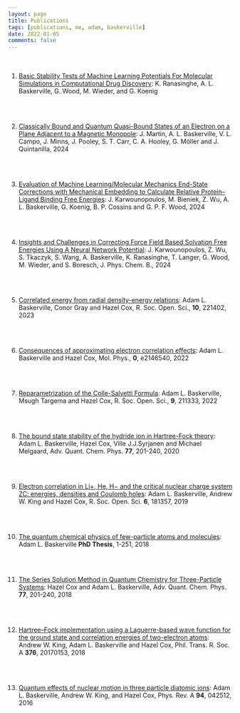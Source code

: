 ```yaml
---
layout: page
title: Publications
tags: [publications, me, adam, baskerville]
date: 2022-01-05
comments: false
---
```


<ol>
<br/><br/>
<li><a href="https://arxiv.org/html/2503.11537v1" target="_blank">Basic Stability Tests of Machine Learning Potentials For Molecular Simulations in Computational Drug Discovery</a>:  K. Ranasinghe, A. L. Baskerville, G. Wood, M. Wieder, and G. Koenig</li>

<br/><br/>
<li><a href="https://arxiv.org/abs/2501.04406v1" target="_blank">Classically Bound and Quantum Quasi-Bound States of an Electron on a Plane Adjacent to a Magnetic Monopole</a>: J. Martin, A. L. Baskerville, V. L. Campo, J. Minns, J. Pooley, S. T. Carr, C. A. Hooley, G. Möller and J. Quintanilla, 2024</li>

<br/><br/>
<li><a href="https://pubs.acs.org/doi/full/10.1021/acs.jctc.4c01427" target="_blank">Evaluation of Machine Learning/Molecular Mechanics End-State Corrections with Mechanical Embedding to Calculate Relative Protein–Ligand Binding Free Energies</a>: J. Karwounopoulos, M. Bieniek, Z. Wu, A. L. Baskerville, G. Koenig, B. P. Cossins and G. P. F. Wood, 2024</li>

<br/><br/>
<li><a href="https://pubs.acs.org/doi/10.1021/acs.jpcb.4c01417" target="_blank">Insights and Challenges in Correcting Force Field Based Solvation Free Energies Using A Neural Network Potential</a>: J. Karwounopoulos, Z. Wu, S. Tkaczyk, S. Wang, A. Baskerville, K. Ranasinghe, T. Langer, G. Wood, M. Wieder, and S. Boresch, J. Phys. Chem. B., 2024</li>

<br/><br/>
<li><a href="https://royalsocietypublishing.org/doi/10.1098/rsos.221402" target="_blank">Correlated energy from radial density-energy relations</a>: Adam L. Baskerville, Conor Gray and Hazel Cox, R. Soc. Open. Sci., <b>10</b>, 221402, 2023</li>

<br/><br/>
<li><a href="https://www.tandfonline.com/doi/full/10.1080/00268976.2022.2146540?src=" target="_blank">Consequences of approximating electron correlation effects</a>: Adam L. Baskerville and Hazel Cox, Mol. Phys., <b>0</b>, e2146540, 2022</li>

<br/><br/>
<li><a href="https://royalsocietypublishing.org/doi/10.1098/rsos.211333" target="_blank">Reparametrization of the Colle-Salvetti Formula</a>: Adam L. Baskerville, Msugh Targema and Hazel Cox, R. Soc. Open. Sci., <b>9</b>, 211333, 2022</li>

<br/><br/>
<li><a href="https://www.sciencedirect.com/science/article/pii/S006532762030006X?via%3Dihub" target="_blank">The bound state stability of the hydride ion in Hartree-Fock theory</a>:
Adam L. Baskerville, Hazel Cox, Ville J.J.Syrjanen and Michael Melgaard, Adv. Quant. Chem. Phys. <b>77</b>, 201-240, 2020</li>

<br/><br/>
<li><a href="https://royalsocietypublishing.org/doi/full/10.1098/rsos.181357" target="_blank">Electron correlation in Li+, He, H− and the critical nuclear charge system ZC: energies, densities and Coulomb holes</a>:
Adam L. Baskerville, Andrew W. King and Hazel Cox, R. Soc. Open. Sci. <b>6</b>, 181357, 2019</li>

<br/><br/>
<li><a href="http://sro.sussex.ac.uk/id/eprint/77136/1/Baskerville%2C%20Adam.pdf" target="_blank">The quantum chemical physics of
few-particle atoms and molecules</a>:
Adam L. Baskerville <b>PhD Thesis</b>, 1-251, 2018</li>

<br/><br/>
<li><a href="https://www.sciencedirect.com/science/article/pii/S0065327618300042" target="_blank">The Series Solution Method in Quantum Chemistry for Three-Particle Systems</a>:
Hazel Cox and Adam L. Baskerville, Adv. Quant. Chem. Phys. <b>77</b>, 201-240, 2018</li>

<br/><br/>
<li><a href="http://rsta.royalsocietypublishing.org/content/376/2115/20170153" target="_blank">Hartree–Fock implementation using a Laguerre-based wave function for the ground state and correlation energies of two-electron atoms</a>:
Andrew W. King, Adam L. Baskerville and Hazel Cox, Phil. Trans. R. Soc. A <b>376</b>, 20170153, 2018</li>

<br/><br/>
<li><a href="http://journals.aps.org/pra/abstract/10.1103/PhysRevA.94.042512" target="_blank">Quantum effects of nuclear motion in three particle diatomic ions</a>:
Adam L. Baskerville, Andrew W. King, and Hazel Cox, Phys. Rev. A <b>94</b>, 042512, 2016</li>
